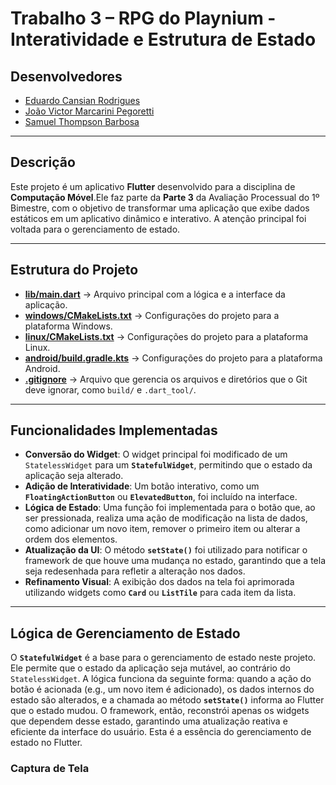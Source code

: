# Trabalho 3 – RPG do Playnium - Interatividade e Estrutura de Estado

## Desenvolvedores

- [Eduardo Cansian Rodrigues](https://github.com/EduardoCansian)
- [João Victor Marcarini Pegoretti](https://github.com/joaovictorPegoretti)
- [Samuel Thompson Barbosa](https://github.com/samuel-tb)

---

## Descrição
Este projeto é um aplicativo **Flutter** desenvolvido para a disciplina de **Computação Móvel**.Ele faz parte da **Parte 3** da Avaliação Processual do 1º Bimestre, com o objetivo de transformar uma aplicação que exibe dados estáticos em um aplicativo dinâmico e interativo. A atenção principal foi voltada para o gerenciamento de estado.

---

## Estrutura do Projeto
- **[lib/main.dart](./lib/main.dart)** → Arquivo principal com a lógica e a interface da aplicação.
- **[windows/CMakeLists.txt](./windows/CMakeLists.txt)** → Configurações do projeto para a plataforma Windows.
- **[linux/CMakeLists.txt](./linux/CMakeLists.txt)** → Configurações do projeto para a plataforma Linux.
- **[android/build.gradle.kts](./android/build.gradle.kts)** → Configurações do projeto para a plataforma Android.
- **[.gitignore](.gitignore)** → Arquivo que gerencia os arquivos e diretórios que o Git deve ignorar, como `build/` e `.dart_tool/`.

---

## Funcionalidades Implementadas

- **Conversão do Widget**: O widget principal foi modificado de um `StatelessWidget` para um **`StatefulWidget`**, permitindo que o estado da aplicação seja alterado.
- **Adição de Interatividade**: Um botão interativo, como um **`FloatingActionButton`** ou **`ElevatedButton`**, foi incluído na interface.
- **Lógica de Estado**: Uma função foi implementada para o botão que, ao ser pressionada, realiza uma ação de modificação na lista de dados, como adicionar um novo item, remover o primeiro item ou alterar a ordem dos elementos.
- **Atualização da UI**: O método **`setState()`** foi utilizado para notificar o framework de que houve uma mudança no estado, garantindo que a tela seja redesenhada para refletir a alteração nos dados.
- **Refinamento Visual**: A exibição dos dados na tela foi aprimorada utilizando widgets como **`Card`** ou **`ListTile`** para cada item da lista.

---

## Lógica de Gerenciamento de Estado
O **`StatefulWidget`** é a base para o gerenciamento de estado neste projeto. Ele permite que o estado da aplicação seja mutável, ao contrário do `StatelessWidget`. A lógica funciona da seguinte forma: quando a ação do botão é acionada (e.g., um novo item é adicionado), os dados internos do estado são alterados, e a chamada ao método **`setState()`** informa ao Flutter que o estado mudou. O framework, então, reconstrói apenas os widgets que dependem desse estado, garantindo uma atualização reativa e eficiente da interface do usuário. Esta é a essência do gerenciamento de estado no Flutter.


### Captura de Tela


